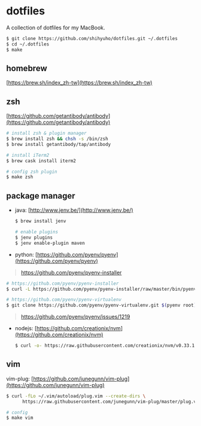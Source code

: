 # dotfiles

A collection of dotfiles for my MacBook.

```sh
$ git clone https://github.com/shihyuho/dotfiles.git ~/.dotfiles
$ cd ~/.dotfiles
$ make
```

## homebrew

[https://brew.sh/index_zh-tw](https://brew.sh/index_zh-tw)

## zsh

[https://github.com/getantibody/antibody](https://github.com/getantibody/antibody)

```sh
# install zsh & plugin manager
$ brew install zsh && chsh -s /bin/zsh
$ brew install getantibody/tap/antibody

# install iTerm2
$ brew cask install iterm2

# config zsh plugin
$ make zsh
```

## package manager

- java: [http://www.jenv.be/](http://www.jenv.be/)

  ```sh
  $ brew install jenv
  
  # enable plugins
  $ jenv plugins
  $ jenv enable-plugin maven
  ```

- python: [https://github.com/pyenv/pyenv](https://github.com/pyenv/pyenv)

> https://github.com/pyenv/pyenv-installer

  ```sh
  # https://github.com/pyenv/pyenv-installer
  $ curl -L https://github.com/pyenv/pyenv-installer/raw/master/bin/pyenv-installer | bash

  # https://github.com/pyenv/pyenv-virtualenv
  $ git clone https://github.com/pyenv/pyenv-virtualenv.git $(pyenv root)/plugins/pyenv-virtualenv
  ```

> https://github.com/pyenv/pyenv/issues/1219

- nodejs: [https://github.com/creationix/nvm](https://github.com/creationix/nvm)

  ```sh
  $ curl -o- https://raw.githubusercontent.com/creationix/nvm/v0.33.11/install.sh | bash
  ```

## vim

vim-plug: [https://github.com/junegunn/vim-plug](https://github.com/junegunn/vim-plug)

```sh
$ curl -fLo ~/.vim/autoload/plug.vim --create-dirs \
      https://raw.githubusercontent.com/junegunn/vim-plug/master/plug.vimi

# config
$ make vim
```
